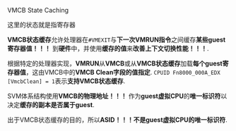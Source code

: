 VMCB State Caching

这里的状态就是指寄存器

**VMCB状态缓存**允许处理器在`#VMEXIT`与**下一次VMRUN指令**之间缓存**某些guest寄存器值！！！** 到**硬件**中，并使用**缓存的值**来**改善上下文切换性能！！！**. 

根据特定的处理器实现，**VMRUN**从**VMCB**或从**VMCB状态缓存**加载**每个guest寄存器值**，这由VMCB中的**VMCB Clean字段的值指定**.  `CPUID Fn8000_000A_EDX [VmcbClean] = 1`表示**支持VMCB状态缓存**. 

SVM体系结构使用**VMCB的物理地址！！！** 作为**guest虚拟CPU**的**唯一标识符**以决定**缓存的副本是否属于guest**.  

出于VMCB状态缓存的目的，所以**ASID！！！不是guest虚拟CPU的唯一标识符**. 

